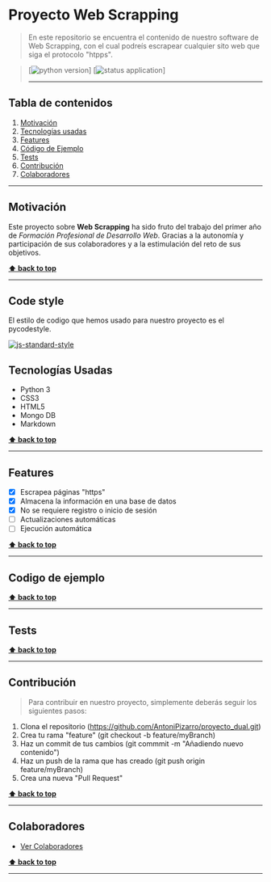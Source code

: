 # Proyecto Web Scrapping

> En este repositorio se encuentra el contenido de nuestro software de Web Scrapping, con el cual podreís escrapear cualquier sito web que siga el protocolo "htpps".

> [![python version](https://img.shields.io/badge/python-3.5%20%7C%203.6%20%7C%203.7-blue)] [![status application](https://img.shields.io/badge/status-stable-brightgreen)]
>
> ---

## Tabla de contenidos

1. [Motivación](#motivación)
1. [Tecnologías usadas](#tecnologías-usadas)
1. [Features](#features)
1. [Código de Ejemplo](#codigo-de-ejemplo)
1. [Tests](#tests)
1. [Contribución](#contribución)
1. [Colaboradores](#colaboradores)
   <!---1. [How to use?](#HowToUse)-->
   <!---1. [Licencia](#Licencia)-->
   <!---2. [Estado de Construcción](#EstadodeConstruccion)-->
   <!---6. [Instalación](#Instalación)-->

---

## Motivación

Este proyecto sobre **Web Scrapping** ha sido fruto del trabajo del primer año de _Formación Profesional de Desarrollo Web_. Gracias a la autonomía y participación de sus colaboradores y a la estimulación del reto de sus objetivos.

**[⬆ back to top](#table-of-contents)**

---

## Code style

El estilo de codigo que hemos usado para nuestro proyecto es el pycodestyle.

[![js-standard-style](https://img.shields.io/badge/code%20style-standard-brightgreen.svg?style=flat)](https://github.com/feross/standard)

## Tecnologías Usadas

- Python 3
- CSS3
- HTML5
- Mongo DB
- Markdown

**[⬆ back to top](#table-of-contents)**

---

## Features

- [x] Escrapea páginas "https"
- [x] Almacena la información en una base de datos
- [x] No se requiere registro o inicio de sesión
- [ ] Actualizaciones automáticas
- [ ] Ejecución automática

**[⬆ back to top](#table-of-contents)**

---

## Codigo de ejemplo

**[⬆ back to top](#table-of-contents)**

---

## Tests

**[⬆ back to top](#table-of-contents)**

---

## Contribución

> Para contribuir en nuestro proyecto, simplemente deberás seguir los siguientes pasos:

1. Clona el repositorio (https://github.com/AntoniPizarro/proyecto_dual.git)
2. Crea tu rama "feature" (git checkout -b feature/myBranch)
3. Haz un commit de tus cambios (git commmit -m "Añadiendo nuevo contenido")
4. Haz un push de la rama que has creado (git push origin feature/myBranch)
5. Crea una nueva "Pull Request"

**[⬆ back to top](#table-of-contents)**

---

## Colaboradores

- [Ver Colaboradores](https://github.com/AntoniPizarro/proyecto_dual/pulse)

**[⬆ back to top](#table-of-contents)**

---
